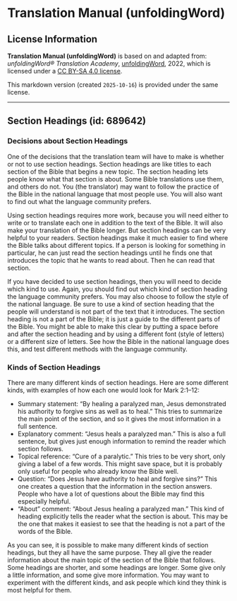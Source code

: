 # Translation Manual (unfoldingWord)

## License Information

**Translation Manual (unfoldingWord)** is based on and adapted from: _unfoldingWord® Translation Academy_, [unfoldingWord](https://unfoldingword.org/utw), 2022, which is licensed under a [CC BY-SA 4.0 license](https://creativecommons.org/licenses/by-sa/4.0/legalcode.en).

This markdown version (created `2025-10-16`) is provided under the same license.



--------------------------------

## Section Headings (id: 689642)

### Decisions about Section Headings

One of the decisions that the translation team will have to make is whether or not to use section headings. Section headings are like titles to each section of the Bible that begins a new topic. The section heading lets people know what that section is about. Some Bible translations use them, and others do not. You (the translator) may want to follow the practice of the Bible in the national language that most people use. You will also want to find out what the language community prefers.

Using section headings requires more work, because you will need either to write or to translate each one in addition to the text of the Bible. It will also make your translation of the Bible longer. But section headings can be very helpful to your readers. Section headings make it much easier to find where the Bible talks about different topics. If a person is looking for something in particular, he can just read the section headings until he finds one that introduces the topic that he wants to read about. Then he can read that section.

If you have decided to use section headings, then you will need to decide which kind to use. Again, you should find out which kind of section heading the language community prefers. You may also choose to follow the style of the national language. Be sure to use a kind of section heading that the people will understand is not part of the text that it introduces. The section heading is not a part of the Bible; it is just a guide to the different parts of the Bible. You might be able to make this clear by putting a space before and after the section heading and by using a different font (style of letters) or a different size of letters. See how the Bible in the national language does this, and test different methods with the language community.

### Kinds of Section Headings

There are many different kinds of section headings. Here are some different kinds, with examples of how each one would look for Mark 2:1–12:

* Summary statement: “By healing a paralyzed man, Jesus demonstrated his authority to forgive sins as well as to heal.” This tries to summarize the main point of the section, and so it gives the most information in a full sentence.
* Explanatory comment: “Jesus heals a paralyzed man.” This is also a full sentence, but gives just enough information to remind the reader which section follows.
* Topical reference: “Cure of a paralytic.” This tries to be very short, only giving a label of a few words. This might save space, but it is probably only useful for people who already know the Bible well.
* Question: “Does Jesus have authority to heal and forgive sins?” This one creates a question that the information in the section answers. People who have a lot of questions about the Bible may find this especially helpful.
* “About” comment: “About Jesus healing a paralyzed man.” This kind of heading explicitly tells the reader what the section is about. This may be the one that makes it easiest to see that the heading is not a part of the words of the Bible.

As you can see, it is possible to make many different kinds of section headings, but they all have the same purpose. They all give the reader information about the main topic of the section of the Bible that follows. Some headings are shorter, and some headings are longer. Some give only a little information, and some give more information. You may want to experiment with the different kinds, and ask people which kind they think is most helpful for them.


